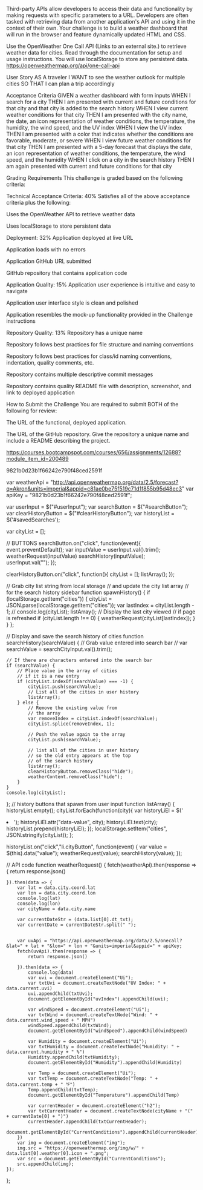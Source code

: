 
Third-party APIs allow developers to access their data and functionality by making requests with specific parameters to a URL. Developers are often tasked with retrieving data from another application's API and using it in the context of their own. Your challenge is to build a weather dashboard that will run in the browser and feature dynamically updated HTML and CSS.

Use the OpenWeather One Call API (Links to an external site.) to retrieve weather data for cities. Read through the documentation for setup and usage instructions. You will use localStorage to store any persistent data.
https://openweathermap.org/api/one-call-api


User Story
AS A traveler
I WANT to see the weather outlook for multiple cities
SO THAT I can plan a trip accordingly

Acceptance Criteria
GIVEN a weather dashboard with form inputs
WHEN I search for a city
THEN I am presented with current and future conditions for that city and that city is added to the search history
WHEN I view current weather conditions for that city
THEN I am presented with the city name, the date, an icon representation of weather conditions, the temperature, the humidity, the wind speed, and the UV index
WHEN I view the UV index
THEN I am presented with a color that indicates whether the conditions are favorable, moderate, or severe
WHEN I view future weather conditions for that city
THEN I am presented with a 5-day forecast that displays the date, an icon representation of weather conditions, the temperature, the wind speed, and the humidity
WHEN I click on a city in the search history
THEN I am again presented with current and future conditions for that city


Grading Requirements
This challenge is graded based on the following criteria:

Technical Acceptance Criteria: 40%
Satisfies all of the above acceptance criteria plus the following:

Uses the OpenWeather API to retrieve weather data

Uses localStorage to store persistent data



Deployment: 32%
Application deployed at live URL

Application loads with no errors

Application GitHub URL submitted

GitHub repository that contains application code



Application Quality: 15%
Application user experience is intuitive and easy to navigate

Application user interface style is clean and polished

Application resembles the mock-up functionality provided in the Challenge instructions



Repository Quality: 13%
Repository has a unique name

Repository follows best practices for file structure and naming conventions

Repository follows best practices for class/id naming conventions, indentation, quality comments, etc.

Repository contains multiple descriptive commit messages

Repository contains quality README file with description, screenshot, and link to deployed application



How to Submit the Challenge
You are required to submit BOTH of the following for review:

The URL of the functional, deployed application.

The URL of the GitHub repository. Give the repository a unique name and include a README describing the project.

https://courses.bootcampspot.com/courses/656/assignments/12688?module_item_id=200489


9821b0d23b1f66242e790f48ced2591f


var weatherApi = "http://api.openweathermap.org/data/2.5/forecast?q=Akron&units=imperial&appid=c81ae0be75f519c71d1f855b95d48ec3"
var apiKey = "9821b0d23b1f66242e790f48ced2591f";

var userInput = $("#userInput");
var searchButton = $("#searchButton");
var clearHistoryButton = $("#clearHistoryButton");
var historyList = $('#savedSearches');


var cityList = [];

// BUTTONS
searchButton.on("click", function(event){
    event.preventDefault();
    var inputValue = userInput.val().trim();
    weatherRequest(inputValue)
    searchHistory(inputValue);    
    userInput.val(""); 
});

clearHistoryButton.on("click", function(){
    cityList = [];
    listArray();
});

// Grab city list string from local storage
// and update the city list array
// for the search history sidebar
function spawnHistory() {
    if (localStorage.getItem("cities")) {
        cityList = JSON.parse(localStorage.getItem("cities"));
        var lastIndex = cityList.length - 1;
        // console.log(cityList);
        listArray();
        // Display the last city viewed
        // if page is refreshed
        if (cityList.length !== 0) {
            weatherRequest(cityList[lastIndex]);
        }
    }
};

// Display and save the search history of cities
function searchHistory(searchValue) {
    // Grab value entered into search bar 
    // var searchValue = searchCityInput.val().trim();
    
    // If there are characters entered into the search bar
    if (searchValue) {
        // Place value in the array of cities
        // if it is a new entry
        if (cityList.indexOf(searchValue) === -1) {
            cityList.push(searchValue);
            // List all of the cities in user history
            listArray();
        } else {
            // Remove the existing value from
            // the array
            var removeIndex = cityList.indexOf(searchValue);
            cityList.splice(removeIndex, 1);

            // Push the value again to the array
            cityList.push(searchValue);

            // list all of the cities in user history
            // so the old entry appears at the top
            // of the search history
            listArray();
            clearHistoryButton.removeClass("hide");
            weatherContent.removeClass("hide");
        }
    }
    console.log(cityList);
};
// history buttons that spawn from user input
function listArray() {
    historyList.empty();
    cityList.forEach(function(city){
        var historyLiEl = $('<li class="list-group-item city-btn">'); 
        historyLiEl.attr("data-value", city);
        historyLiEl.text(city);
        historyList.prepend(historyLiEl);
    });
    localStorage.setItem("cities", JSON.stringify(cityList));
};

historyList.on("click","li.cityButton", function(event) {
    var value = $(this).data("value");
    weatherRequest(value);
    searchHistory(value); 
});

// API code
function weatherRequest() {
    fetch(weatherApi).then(response => {
        return response.json()

    }).then(data => {
        var lat = data.city.coord.lat
        var lon = data.city.coord.lon
        console.log(lat)
        console.log(lon)
        var cityName = data.city.name

        var currentDateStr = (data.list[0].dt_txt);
        var currentDate = currentDateStr.split(" ");


        var uvApi = "https://api.openweathermap.org/data/2.5/onecall?&lat=" + lat + "&lon=" + lon + "&units=imperial&appid=" + apiKey;
        fetch(uvApi).then(response => {
            return response.json()

        }).then(data => {
            console.log(data)
            var uvi = document.createElement("Ui");
            var txtUvi = document.createTextNode("UV Index: " + data.current.uvi)
            uvi.appendChild(txtUvi);
            document.getElementById("uvIndex").appendChild(uvi);

            var windSpeed = document.createElement("Ui");
            var txtWind = document.createTextNode("Wind: " + data.current.wind_speed + " MPH")
            windSpeed.appendChild(txtWind);
            document.getElementById("windSpeed").appendChild(windSpeed)

            var Humidity = document.createElement("Ui");
            var txtHumidity = document.createTextNode("Humidity: " + data.current.humidity + " %")
            Humidity.appendChild(txtHumidity);
            document.getElementById("Humidity").appendChild(Humidity)

            var Temp = document.createElement("Ui");
            var txtTemp = document.createTextNode("Temp: " + data.current.temp + " ℉")
            Temp.appendChild(txtTemp);
            document.getElementById("Temperature").appendChild(Temp)

            var currentHeader = document.createElement("h2");
            var txtCurrentHeader = document.createTextNode(cityName + "(" + currentDate[0] + ")")
            currentHeader.appendChild(txtCurrentHeader);
            document.getElementById("CurrentConditions").appendChild(currentHeader)
        })
        var img = document.createElement("img");
        img.src = "https://openweathermap.org/img/w/" + data.list[0].weather[0].icon + ".png";
        var src = document.getElementById("CurrentConditions");
        src.appendChild(img);
    });
};
